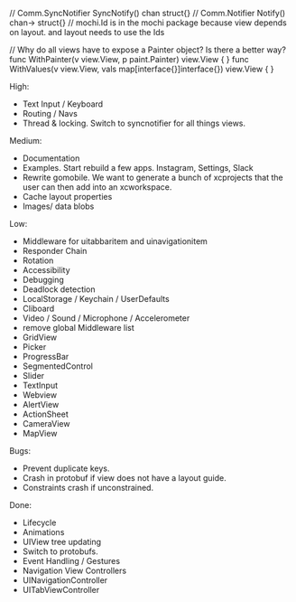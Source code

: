 // Comm.SyncNotifier SyncNotify() chan struct{}
// Comm.Notifier Notify() chan-> struct{}
// mochi.Id is in the mochi package because view depends on layout. and layout needs to use the Ids

// Why do all views have to expose a Painter object? Is there a better way?
func WithPainter(v view.View, p paint.Painter) view.View {
}
func WithValues(v view.View, vals map[interface{}]interface{}) view.View {
}

High:
* Text Input / Keyboard
* Routing / Navs
* Thread & locking. Switch to syncnotifier for all things views.

Medium:
* Documentation
* Examples. Start rebuild a few apps. Instagram, Settings, Slack
* Rewrite gomobile. We want to generate a bunch of xcprojects that the user can then add into an xcworkspace.
* Cache layout properties
* Images/ data blobs

Low:
* Middleware for uitabbaritem and uinavigationitem
* Responder Chain
* Rotation
* Accessibility
* Debugging
* Deadlock detection
* LocalStorage / Keychain / UserDefaults
* Cliboard
* Video / Sound / Microphone / Accelerometer
* remove global Middleware list
* GridView
* Picker
* ProgressBar
* SegmentedControl
* Slider
* TextInput
* Webview
* AlertView
* ActionSheet
* CameraView
* MapView

Bugs:
* Prevent duplicate keys.
* Crash in protobuf if view does not have a layout guide.
* Constraints crash if unconstrained.

Done:
* Lifecycle
* Animations
* UIView tree updating
* Switch to protobufs.
* Event Handling / Gestures
* Navigation View Controllers
* UINavigationController
* UITabViewController
